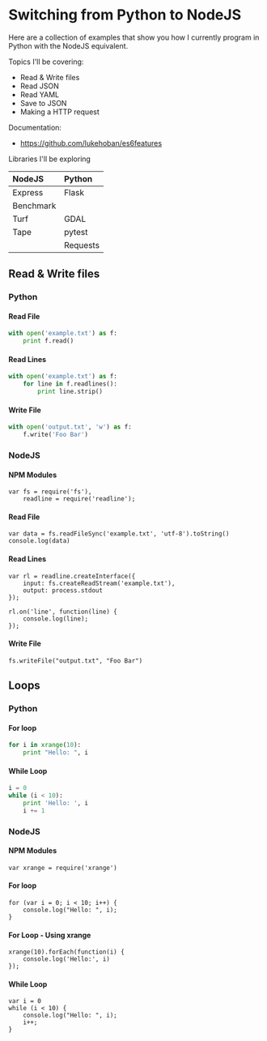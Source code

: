 # Switching from Python to NodeJS

Here are a collection of examples that show you how I currently program in Python with the NodeJS equivalent.

Topics I'll be covering:

- Read & Write files
- Read JSON
- Read YAML
- Save to JSON
- Making a HTTP request

Documentation:
- https://github.com/lukehoban/es6features

Libraries I'll be exploring

| NodeJS      | Python    |
|:------------|:----------|
| Express     | Flask     |
| Benchmark   |           |
| Turf        | GDAL      |
| Tape        | pytest    |
|             | Requests  |

## Read & Write files

### Python
#### Read File
```python
with open('example.txt') as f:
    print f.read()
```

#### Read Lines
```python
with open('example.txt') as f:
    for line in f.readlines():
        print line.strip()
```

#### Write File
```python
with open('output.txt', 'w') as f:
    f.write('Foo Bar')
```


### NodeJS
#### NPM Modules
```nodejs
var fs = require('fs'),
    readline = require('readline');
```
#### Read File
```nodejs
var data = fs.readFileSync('example.txt', 'utf-8').toString()
console.log(data)
```

#### Read Lines
```nodejs
var rl = readline.createInterface({
    input: fs.createReadStream('example.txt'),
    output: process.stdout
});

rl.on('line', function(line) {
    console.log(line);
});
```

#### Write File
```nodejs
fs.writeFile("output.txt", "Foo Bar")
```

## Loops
### Python
#### For loop
```python
for i in xrange(10):
    print "Hello: ", i
```
#### While Loop
```python
i = 0
while (i < 10):
    print 'Hello: ', i
    i += 1
```

### NodeJS
#### NPM Modules
```
var xrange = require('xrange')
```
#### For loop
```nodejs
for (var i = 0; i < 10; i++) {
    console.log("Hello: ", i);
}
```
#### For Loop - Using xrange

```nodejs
xrange(10).forEach(function(i) {
    console.log('Hello:', i)
});
```
#### While Loop
```nodejs
var i = 0
while (i < 10) {
    console.log("Hello: ", i);
    i++;
}
```
